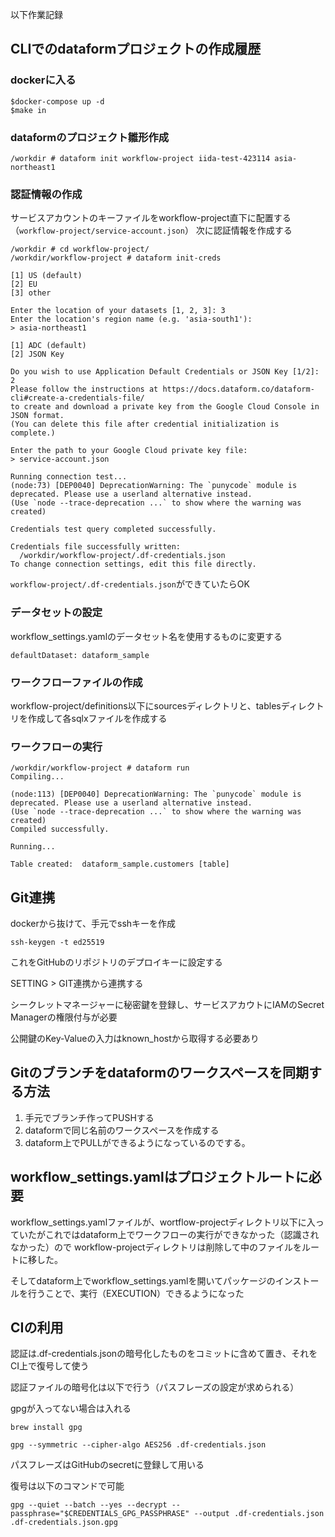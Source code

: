 
以下作業記録

## CLIでのdataformプロジェクトの作成履歴

### dockerに入る

```
$docker-compose up -d
$make in
```

### dataformのプロジェクト雛形作成
```
/workdir # dataform init workflow-project iida-test-423114 asia-northeast1
```

### 認証情報の作成
サービスアカウントのキーファイルをworkflow-project直下に配置する（`workflow-project/service-account.json`）
次に認証情報を作成する
```
/workdir # cd workflow-project/
/workdir/workflow-project # dataform init-creds

[1] US (default)
[2] EU
[3] other

Enter the location of your datasets [1, 2, 3]: 3
Enter the location's region name (e.g. 'asia-south1'):
> asia-northeast1

[1] ADC (default)
[2] JSON Key

Do you wish to use Application Default Credentials or JSON Key [1/2]: 2
Please follow the instructions at https://docs.dataform.co/dataform-cli#create-a-credentials-file/
to create and download a private key from the Google Cloud Console in JSON format.
(You can delete this file after credential initialization is complete.)

Enter the path to your Google Cloud private key file:
> service-account.json                             

Running connection test...
(node:73) [DEP0040] DeprecationWarning: The `punycode` module is deprecated. Please use a userland alternative instead.
(Use `node --trace-deprecation ...` to show where the warning was created)

Credentials test query completed successfully.

Credentials file successfully written:
  /workdir/workflow-project/.df-credentials.json
To change connection settings, edit this file directly.
```

`workflow-project/.df-credentials.json`ができていたらOK

### データセットの設定

workflow_settings.yamlのデータセット名を使用するものに変更する
```
defaultDataset: dataform_sample
```

### ワークフローファイルの作成
workflow-project/definitions以下にsourcesディレクトリと、tablesディレクトリを作成して各sqlxファイルを作成する

### ワークフローの実行

```
/workdir/workflow-project # dataform run
Compiling...

(node:113) [DEP0040] DeprecationWarning: The `punycode` module is deprecated. Please use a userland alternative instead.
(Use `node --trace-deprecation ...` to show where the warning was created)
Compiled successfully.

Running...

Table created:  dataform_sample.customers [table]
```

## Git連携

dockerから抜けて、手元でsshキーを作成
```
ssh-keygen -t ed25519
```

これをGitHubのリポジトリのデプロイキーに設定する

SETTING > GIT連携から連携する

シークレットマネージャーに秘密鍵を登録し、サービスアカウトにIAMのSecret Managerの権限付与が必要

公開鍵のKey-Valueの入力はknown_hostから取得する必要あり


## Gitのブランチをdataformのワークスペースを同期する方法

1. 手元でブランチ作ってPUSHする
2. dataformで同じ名前のワークスペースを作成する
3. dataform上でPULLができるようになっているのでする。


## workflow_settings.yamlはプロジェクトルートに必要

workflow_settings.yamlファイルが、wortflow-projectディレクトリ以下に入っていたがこれではdataform上でワークフローの実行ができなかった（認識されなかった）ので
workflow-projectディレクトリは削除して中のファイルをルートに移した。

そしてdataform上でworkflow_settings.yamlを開いてパッケージのインストールを行うことで、実行（EXECUTION）できるようになった


## CIの利用

認証は.df-credentials.jsonの暗号化したものをコミットに含めて置き、それをCI上で復号して使う

認証ファイルの暗号化は以下で行う（パスフレーズの設定が求められる）

gpgが入ってない場合は入れる
```
brew install gpg
```

```
gpg --symmetric --cipher-algo AES256 .df-credentials.json
```

パスフレーズはGitHubのsecretに登録して用いる

復号は以下のコマンドで可能
```
gpg --quiet --batch --yes --decrypt --passphrase="$CREDENTIALS_GPG_PASSPHRASE" --output .df-credentials.json .df-credentials.json.gpg
```